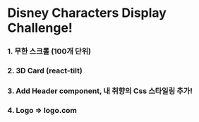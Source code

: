 # Disney Characters Display Challenge!

### 1. 무한 스크롤 (100개 단위)
### 2. 3D Card (react-tilt)
### 3. Add Header component, 내 취향의 Css 스타일링 추가!
### 4. Logo => logo.com
